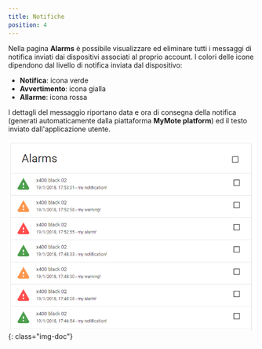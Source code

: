 ```yaml
---
title: Notifiche
position: 4
---
```


Nella pagina **Alarms** è possibile visualizzare ed eliminare tutti i messaggi di notifica inviati dai dispositivi associati al proprio account. I colori delle icone dipendono dal livello di notifica inviata dal dispositivo:

- **Notifica**: icona verde
- **Avvertimento**: icona gialla
- **Allarme**: icona rossa

I dettagli del messaggio riportano data e ora di consegna della notifica (generati automaticamente dalla piattaforma **MyMote platform**) ed il testo inviato dall'applicazione utente.

![Alarms](./images/AlarmsPage.png){: class="img-doc"}
